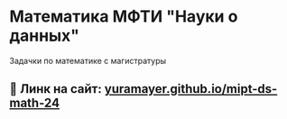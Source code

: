 # Математика МФТИ "Науки о данных"

Задачки по математике с магистратуры

## 🔗 Линк на сайт: [yuramayer.github.io/mipt-ds-math-24](https://yuramayer.github.io/mipt-ds-math-24/)
